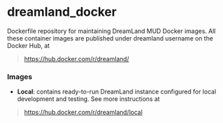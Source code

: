 # dreamland_docker

Dockerfile repository for maintaining DreamLand MUD Docker images.
All these container images are published under dreamland username on the Docker Hub, at
> https://hub.docker.com/r/dreamland/

### Images
* **Local**: contains ready-to-run DreamLand instance configured for local development and testing. See more instructions at
> https://hub.docker.com/r/dreamland/local

